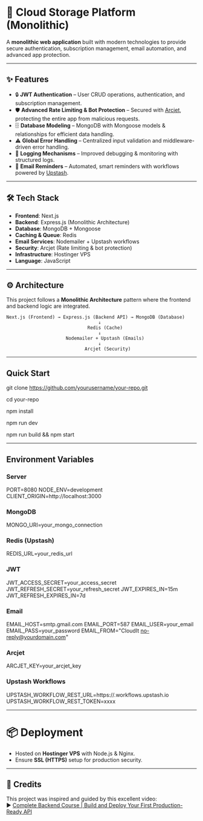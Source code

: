 # 🚀 Cloud Storage Platform (Monolithic)

A **monolithic web application** built with modern technologies to provide secure authentication, subscription management, email automation, and advanced app protection.  

---

## ✨ Features

- 🔒 **JWT Authentication** – User CRUD operations, authentication, and subscription management.  
- 🛡 **Advanced Rate Limiting & Bot Protection** – Secured with [Arcjet](https://arcjet.com), protecting the entire app from malicious requests.  
- 🗄 **Database Modeling** – MongoDB with Mongoose models & relationships for efficient data handling.  
- ⚠️ **Global Error Handling** – Centralized input validation and middleware-driven error handling.  
- 📝 **Logging Mechanisms** – Improved debugging & monitoring with structured logs.  
- 📧 **Email Reminders** – Automated, smart reminders with workflows powered by [Upstash](https://upstash.com).  

---

## 🛠 Tech Stack

- **Frontend**: Next.js  
- **Backend**: Express.js (Monolithic Architecture)  
- **Database**: MongoDB + Mongoose  
- **Caching & Queue**: Redis  
- **Email Services**: Nodemailer + Upstash workflows  
- **Security**: Arcjet (Rate limiting & bot protection)  
- **Infrastructure**: Hostinger VPS  
- **Language**: JavaScript  

---

## ⚙️ Architecture

This project follows a **Monolithic Architecture** pattern where the frontend and backend logic are integrated.  

```text
Next.js (Frontend) → Express.js (Backend API) → MongoDB (Database)
                                  ↓
                              Redis (Cache)
                                  ↓
                      Nodemailer + Upstash (Emails)
                                  ↓
                             Arcjet (Security)
```

---

## Quick Start
git clone https://github.com/yourusername/your-repo.git

cd your-repo

npm install

npm run dev

npm run build && npm start

---

## Environment Variables
### Server
PORT=8080
NODE_ENV=development
CLIENT_ORIGIN=http://localhost:3000

### MongoDB
MONGO_URI=your_mongo_connection

### Redis (Upstash)
REDIS_URL=your_redis_url

### JWT
JWT_ACCESS_SECRET=your_access_secret
JWT_REFRESH_SECRET=your_refresh_secret
JWT_EXPIRES_IN=15m
JWT_REFRESH_EXPIRES_IN=7d

### Email
EMAIL_HOST=smtp.gmail.com
EMAIL_PORT=587
EMAIL_USER=your_email
EMAIL_PASS=your_password
EMAIL_FROM="CloudIt <no-reply@yourdomain.com>"

### Arcjet
ARCJET_KEY=your_arcjet_key

### Upstash Workflows
UPSTASH_WORKFLOW_REST_URL=https://<region>.workflows.upstash.io
UPSTASH_WORKFLOW_REST_TOKEN=xxxx

---

# 📦 Deployment

- Hosted on **Hostinger VPS** with Node.js & Nginx.  
- Ensure **SSL (HTTPS)** setup for production security.  

---

## 🙏 Credits

This project was inspired and guided by this excellent video:  
▶️ [Complete Backend Course | Build and Deploy Your First Production-Ready API](https://www.youtube.com/watch?v=rOpEN1JDaD0)  

